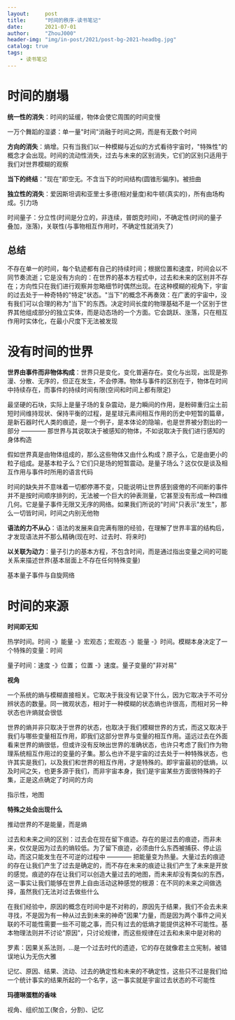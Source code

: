 ```yaml
---
layout:     post
title:      "时间的秩序-读书笔记"
date:       2021-07-01
author:     "ZhouJ000"
header-img: "img/in-post/2021/post-bg-2021-headbg.jpg"
catalog: true
tags:
    - 读书笔记
--- 
```



# 时间的崩塌


**统一性的消失**：时间的延缓，物体会使它周围的时间变慢

一万个舞蹈的湿婆：单一量"时间"消融于时间之网，而是有无数个时间

**方向的消失**：熵增。只有当我们以一种模糊与近似的方式看待宇宙时，"特殊性"的概念才会出现。时间的流动性消失，过去与未来的区别消失，它们的区别只适用于我们对世界模糊的观察

**当下的终结**："现在"即空无。不含当下的时间结构(圆锥形偏序)。被扭曲

**独立性的消失**：爱因斯坦调和亚里士多德(相对量度)和牛顿(真实的)，所有由场构成。引力场

时间量子：分立性(时间是分立的，非连续，普朗克时间)，不确定性(时间的量子叠加，涨落)，关联性(与事物相互作用时，不确定性就消失了)


## 总结

不存在单一的时间，每个轨迹都有自己的持续时间；根据位置和速度，时间会以不同节奏流逝；它是没有方向的：在世界的基本方程式中，过去和未来的区别并不存在；方向性只在我们进行观察并忽略细节时偶然出现。在这种模糊的视角下，宇宙的过去处于一种奇特的"特定"状态。"当下"的概念不再奏效：在广袤的宇宙中，没有我们可以合理的称为"当下"的东西。决定时间长度的物理基础不是一个区别于世界其他组成部分的独立实体，而是动态场的一个方面。它会跳跃、涨落，只在相互作用时实体化，在最小尺度下无法被发现

# 没有时间的世界

**世界由事件而非物体构成**：世界只是变化，变化普遍存在。变化与出现，出现是弥漫、分散、无序的，但正在发生，不会停滞。物体与事件的区别在于，物体在时间中持续存在，而事件的持续时间有限(空间和时间上都有限定)

最坚硬的石块，实际上是量子场的复杂震动，是力瞬间的作用，是粉碎重归尘土前短时间维持现状、保持平衡的过程，是星球元素间相互作用的历史中短暂的篇章，是新石器时代人类的痕迹，是一个例子，是本体论的隐喻，也是世界被分割出的一部分 ———— 那世界与其说取决于被感知的物体，不如说取决于我们进行感知的身体构造

假如世界真是由物体组成的，那么这些物体又由什么构成？原子么，它是由更小的粒子组成。是基本粒子么？它们只是场的短暂震动。是量子场么？这仅仅是谈及相互作用与事件时所用的语言代码

时间的缺失并不意味着一切都停滞不变，只能说明让世界感到疲倦的不间断的事件并不是按时间顺序排列的，无法被一个巨大的钟表测量，它甚至没有形成一种四维几何。它是量子事件无限又无序的网络。如果我们所说的"时间"只表示"发生"，那么一切皆时间，时间之内别无他物


**语法的力不从心**：语法的发展来自完满有限的经验，在理解了世界丰富的结构后，才发现语法并不那么精确(现在时、过去时、将来时)

**以关联为动力**：量子引力的基本方程，不包含时间，而是通过指出变量之间的可能关系来描述世界(基本层面上不存在任何特殊变量)

基本量子事件与自旋网络


# 时间的来源

**时间即无知**

热学时间。时间 -》能量 -》宏观态；宏观态 -》能量 -》时间。模糊本身决定了一个特殊的变量：时间

量子时间：速度 -》位置； 位置 -》速度。量子变量的"非对易"

**视角**

一个系统的熵与模糊直接相关。它取决于我没有记录下什么，因为它取决于不可分辨状态的数量。同一微观状态，相对于一种模糊的状态熵也许很高，而相对另一种状态也许熵就会很低

世界的熵并非只取决于世界的状态，也取决于我们模糊世界的方式，而这又取决于我们与哪些变量相互作用，即我们这部分世界与变量的相互作用。遥远过去在外面看来世界的熵很低，但或许没有反映出世界的准确状态，也许只考虑了我们作为物理系统相互作用过的变量的子集。那么也许不是宇宙的过去处于一种特殊状态，也许其实是我们，以及我们和世界的相互作用，才是特殊的。即宇宙最初的低熵，以及时间之矢，也更多源于我们，而非宇宙本身，我们是宇宙某些方面很特殊的子集，正是这点确定了时间的方向

指示性，地图

**特殊之处会出现什么**

推动世界的不是能量，而是熵

过去和未来之间的区别：过去会在现在留下痕迹。存在的是过去的痕迹，而非未来，仅仅是因为过去的熵较低。为了留下痕迹，必须由什么东西被捕获、停止运动，而这只能发生在不可逆的过程中 ———— 把能量变为热量。大量过去的痕迹的存在让我们产生了过去是确定的，而不存在未来的痕迹让我们产生了未来是开放的感觉。痕迹的存在让我们可以创造大量过去的地图，而未来却没有类似的东西，这一事实让我们能够在世界上自由活动这种感觉的根源：在不同的未来之间做选择，虽然我们无法对过去做些什么

在我们经验中，原因的概念在时间中是不对称的，原因先于结果，我们不会去未来寻找，不是因为有一种从过去到未来的神奇"因果"力量，而是因为两个事件之间关联的不可能性需要一些不可能之事，而只有过去的低熵才能提供这种不可能性。基本物理法则并不讨论"原因"，只讨论规律，而这些规律在过去和未来中是对称的

罗素：因果关系法则，...是一个过去时代的遗迹，它的存在就像君主立宪制，被错误地认为无伤大雅

记忆、原因、结果、流动、过去的确定性和未来的不确定性，这些只不过是我们给一个统计事实的结果所起的一个名字，这一事实就是宇宙过去状态的不可能性

**玛德琳蛋糕的香味**

视角、组织加工(聚合，分割)、记忆


